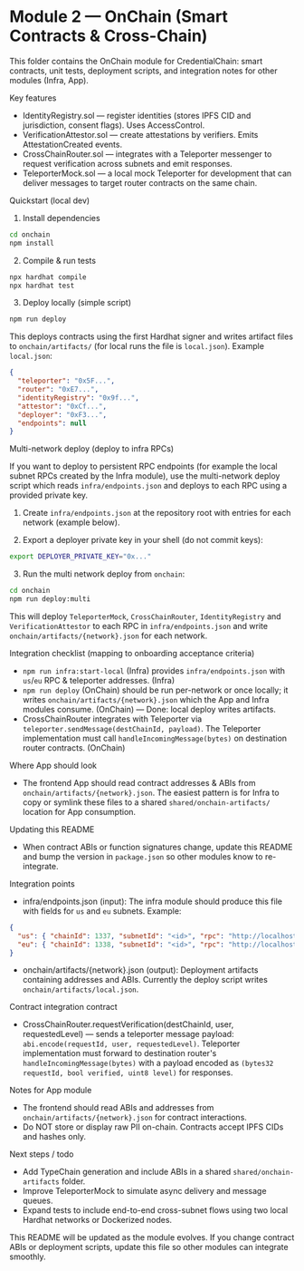 # Module 2 — OnChain (Smart Contracts & Cross-Chain)

This folder contains the OnChain module for CredentialChain: smart contracts, unit tests, deployment scripts, and integration notes for other modules (Infra, App).

Key features
- IdentityRegistry.sol — register identities (stores IPFS CID and jurisdiction, consent flags). Uses AccessControl.
- VerificationAttestor.sol — create attestations by verifiers. Emits AttestationCreated events.
- CrossChainRouter.sol — integrates with a Teleporter messenger to request verification across subnets and emit responses.
- TeleporterMock.sol — a local mock Teleporter for development that can deliver messages to target router contracts on the same chain.

Quickstart (local dev)
1. Install dependencies

```bash
cd onchain
npm install
```

2. Compile & run tests

```bash
npx hardhat compile
npx hardhat test
```

3. Deploy locally (simple script)

```bash
npm run deploy
```

This deploys contracts using the first Hardhat signer and writes artifact files to `onchain/artifacts/` (for local runs the file is `local.json`). Example `local.json`:

```json
{
  "teleporter": "0x5F...",
  "router": "0xE7...",
  "identityRegistry": "0x9f...",
  "attestor": "0xCf...",
  "deployer": "0xF3...",
  "endpoints": null
}
```

Multi-network deploy (deploy to infra RPCs)

If you want to deploy to persistent RPC endpoints (for example the local subnet RPCs created by the Infra module), use the multi-network deploy script which reads `infra/endpoints.json` and deploys to each RPC using a provided private key.

1. Create `infra/endpoints.json` at the repository root with entries for each network (example below).

2. Export a deployer private key in your shell (do not commit keys):

```bash
export DEPLOYER_PRIVATE_KEY="0x..."
```

3. Run the multi network deploy from `onchain`:

```bash
cd onchain
npm run deploy:multi
```

This will deploy `TeleporterMock`, `CrossChainRouter`, `IdentityRegistry` and `VerificationAttestor` to each RPC in `infra/endpoints.json` and write `onchain/artifacts/{network}.json` for each network.


Integration checklist (mapping to onboarding acceptance criteria)
- `npm run infra:start-local` (Infra) provides `infra/endpoints.json` with `us`/`eu` RPC & teleporter addresses. (Infra)
- `npm run deploy` (OnChain) should be run per-network or once locally; it writes `onchain/artifacts/{network}.json` which the App and Infra modules consume. (OnChain) — Done: local deploy writes artifacts.
- CrossChainRouter integrates with Teleporter via `teleporter.sendMessage(destChainId, payload)`. The Teleporter implementation must call `handleIncomingMessage(bytes)` on destination router contracts. (OnChain)

Where App should look
- The frontend App should read contract addresses & ABIs from `onchain/artifacts/{network}.json`. The easiest pattern is for Infra to copy or symlink these files to a shared `shared/onchain-artifacts/` location for App consumption.

Updating this README
- When contract ABIs or function signatures change, update this README and bump the version in `package.json` so other modules know to re-integrate.


Integration points
- infra/endpoints.json (input): The infra module should produce this file with fields for `us` and `eu` subnets. Example:

```json
{
  "us": { "chainId": 1337, "subnetId": "<id>", "rpc": "http://localhost:8545", "teleporterAddr": "0x..." },
  "eu": { "chainId": 1338, "subnetId": "<id>", "rpc": "http://localhost:8546", "teleporterAddr": "0x..." }
}
```

- onchain/artifacts/{network}.json (output): Deployment artifacts containing addresses and ABIs. Currently the deploy script writes `onchain/artifacts/local.json`.

Contract integration contract
- CrossChainRouter.requestVerification(destChainId, user, requestedLevel) — sends a teleporter message payload: `abi.encode(requestId, user, requestedLevel)`. Teleporter implementation must forward to destination router's `handleIncomingMessage(bytes)` with a payload encoded as `(bytes32 requestId, bool verified, uint8 level)` for responses.

Notes for App module
- The frontend should read ABIs and addresses from `onchain/artifacts/{network}.json` for contract interactions.
- Do NOT store or display raw PII on-chain. Contracts accept IPFS CIDs and hashes only.

Next steps / todo
- Add TypeChain generation and include ABIs in a shared `shared/onchain-artifacts` folder.
- Improve TeleporterMock to simulate async delivery and message queues.
- Expand tests to include end-to-end cross-subnet flows using two local Hardhat networks or Dockerized nodes.

This README will be updated as the module evolves. If you change contract ABIs or deployment scripts, update this file so other modules can integrate smoothly.

